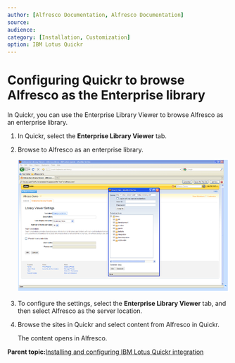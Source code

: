 ```yaml
---
author: [Alfresco Documentation, Alfresco Documentation]
source: 
audience: 
category: [Installation, Customization]
option: IBM Lotus Quickr
---
```


# Configuring Quickr to browse Alfresco as the Enterprise library

In Quickr, you can use the Enterprise Library Viewer to browse Alfresco as an enterprise library.

1.  In Quickr, select the **Enterprise Library Viewer** tab.

2.  Browse to Alfresco as an enterprise library.

    ![](../images/quickr-library-browse.png)

3.  To configure the settings, select the **Enterprise Library Viewer** tab, and then select Alfresco as the server location.

4.  Browse the sites in Quickr and select content from Alfresco in Quickr.

    The content opens in Alfresco.


**Parent topic:**[Installing and configuring IBM Lotus Quickr integration](../concepts/quickr-intro.md)

